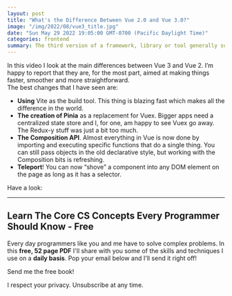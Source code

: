 ```yaml
---
layout: post
title: "What's the Difference Between Vue 2.0 and Vue 3.0?"
image: "/img/2022/08/vue3_title.jpg"
date: "Sun May 29 2022 19:05:00 GMT-0700 (Pacific Daylight Time)"
categories: frontend
summary: The third version of a framework, library or tool generally sucks, at least in my experience. Will this be the case with Vue 3? Let’s find out!      
---
```


In this video I look at the main differences between Vue 3 and Vue 2\. I’m happy to report that they are, for the most part, aimed at making things faster, smoother and more straightforward.  
The best changes that I have seen are:

* **Using** Vite as the build tool. This thing is blazing fast which makes all the difference in the world.
* **The creation of Pinia** as a replacement for Vuex. Bigger apps need a centralized state store and I, for one, am happy to see Vuex go away. The Redux-y stuff was just a bit too much.
* **The Composition API**. Almost everything in Vue is now done by importing and executing specific functions that do a single thing. You can still pass objects in the old declarative style, but working with the Composition bits is refreshing.
* **Teleport**! You can now “shove” a component into any DOM element on the page as long as it has a selector.

Have a look:

---

## Learn The Core CS Concepts Every Programmer Should Know - Free 

Every day programmers like you and me have to solve complex problems. In this **free, 52 page PDF** I'll share with you some of the skills and techniques I use on a **daily basis**. Pop your email below and I'll send it right off!

Send me the free book!

I respect your privacy. Unsubscribe at any time.